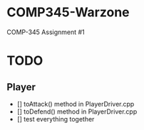 # COMP345-Warzone
COMP-345 Assignment #1
# TODO
## Player
- [] toAttack() method in PlayerDriver.cpp
- [] toDefend() method in PlayerDriver.cpp
- [] test everything together
